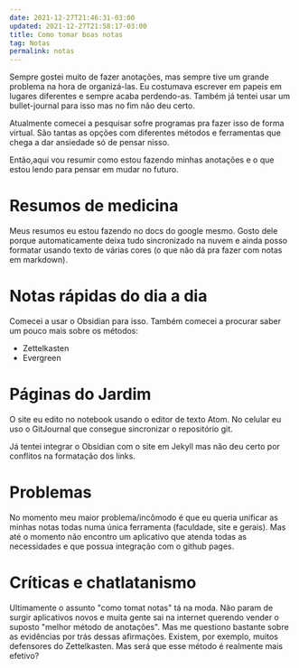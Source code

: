 ```yaml
---
date: 2021-12-27T21:46:31-03:00
updated: 2021-12-27T21:58:17-03:00
title: Como tomar boas notas
tag: Notas
permalink: notas
---
```


Sempre gostei muito de fazer anotações, mas sempre tive um grande problema na hora de organizá-las. Eu costumava escrever em papeis em lugares diferentes e sempre acaba perdendo-as. Também já tentei usar um bullet-journal para isso mas no fim não deu certo.

Atualmente comecei a pesquisar sofre programas pra fazer isso de forma virtual. São tantas as opções com diferentes métodos e ferramentas que chega a dar ansiedade só de pensar nisso. 

Então,aqui vou resumir como estou fazendo minhas anotações e o que estou lendo para pensar em mudar no futuro.

# Resumos de medicina

Meus resumos eu estou fazendo no docs do google mesmo. Gosto dele porque automaticamente deixa tudo sincronizado na nuvem e ainda posso formatar usando texto de várias cores (o que não dá pra fazer com notas em markdown).

# Notas rápidas do dia a dia

Comecei a usar o Obsidian para isso. Também comecei a procurar saber um pouco mais sobre os métodos:

* Zettelkasten
* Evergreen

# Páginas do Jardim

O site eu edito no notebook usando o editor de texto Atom. No celular eu uso o GitJournal que consegue sincronizar o repositório git.

Já tentei integrar o Obsidian com o site em Jekyll mas não deu certo por conflitos na formatação dos links.

# Problemas

No momento meu maior problema/incômodo é que eu queria unificar as minhas notas todas numa única ferramenta (faculdade, site e gerais). Mas até o momento não encontro um aplicativo que atenda todas as necessidades e que possua integração com o github pages.

# Críticas e chatlatanismo

Ultimamente o assunto "como tomat notas" tá na moda. Não param de surgir aplicativos novos e muita gente sai na internet querendo vender o suposto "melhor método de anotações". Mas me questiono bastante sobre as evidências por trás dessas afirmações. Existem, por exemplo, muitos defensores do Zettelkasten. Mas será que esse método é realmente mais efetivo?
